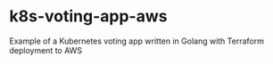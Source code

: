 # k8s-voting-app-aws
Example of a Kubernetes voting app written in Golang with Terraform deployment to AWS
